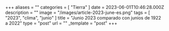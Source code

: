 +++
aliases = ""
categories = [ "Tierra" ]
date = 2023-06-01T10:46:28.000Z
description = ""
image = "/images/article-2023-june-es.png"
tags = [ "2023", "clima", "junio" ]
title = "Junio ​​2023 comparado con junios de 1922 a 2022"
type = "post"
url = ""
_template = "post"
+++

